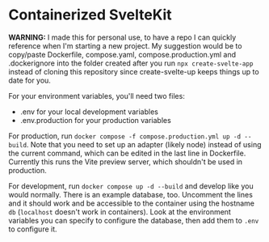 # Containerized SvelteKit

**WARNING:** I made this for personal use, to have a repo I can quickly reference when I'm starting a new project. My suggestion would be to copy/paste Dockerfile, compose.yaml, compose.production.yml and .dockerignore into the folder created after you run `npx create-svelte-app` instead of cloning this repository since create-svelte-up keeps things up to date for you.

For your environment variables, you'll need two files:

- .env for your local development variables
- .env.production for your production variables

For production, run `docker compose -f compose.production.yml up -d --build`. Note that you need to set up an adapter (likely node) instead of using the current command, which can be edited in the last line in Dockerfile. Currently this runs the Vite preview server, which shouldn't be used in production.

For development, run `docker compose up -d --build` and develop like you would normally. There is an example database, too. Uncomment the lines and it should work and be accessible to the container using the hostname `db` (`localhost` doesn't work in containers). Look at the environment variables you can specify to configure the database, then add them to `.env` to configure it.
